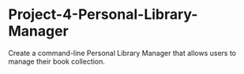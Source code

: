 # Project-4-Personal-Library-Manager
Create a command-line Personal Library Manager that allows users to manage their book collection.
